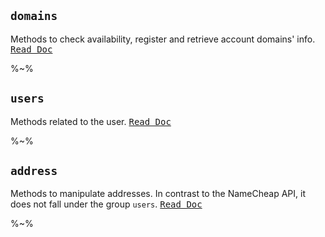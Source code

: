 ## `domains`

Methods to check availability, register and retrieve account domains' info. <kbd><a href="/doc/DOMAINS.md">Read Doc</a></kbd>

%~%

## `users`

Methods related to the user. <kbd><a href="/doc/USERS.md">Read Doc</a></kbd>

%~%

## `address`

Methods to manipulate addresses. In contrast to the NameCheap API, it does not fall under the group `users`. <kbd><a href="/doc/ADDRESS.md">Read Doc</a></kbd>

%~%